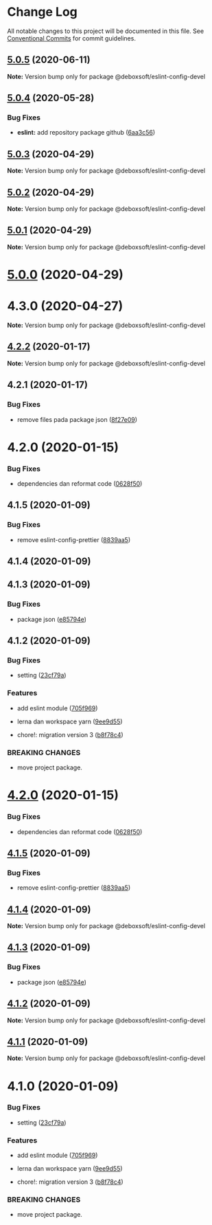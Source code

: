 # Change Log

All notable changes to this project will be documented in this file.
See [Conventional Commits](https://conventionalcommits.org) for commit guidelines.

## [5.0.5](https://github.com/deboxsoft/devel/compare/@deboxsoft/eslint-config-devel@5.0.4...@deboxsoft/eslint-config-devel@5.0.5) (2020-06-11)

**Note:** Version bump only for package @deboxsoft/eslint-config-devel





## [5.0.4](https://github.com/deboxsoft/devel/compare/@deboxsoft/eslint-config-devel@5.0.3...@deboxsoft/eslint-config-devel@5.0.4) (2020-05-28)


### Bug Fixes

* **eslint:** add repository package github ([6aa3c56](https://github.com/deboxsoft/devel/commit/6aa3c567f51fb7ffc55a38b615fd21701ccef52d))





## [5.0.3](https://github.com/deboxsoft/devel/compare/@deboxsoft/eslint-config-devel@5.0.2...@deboxsoft/eslint-config-devel@5.0.3) (2020-04-29)

**Note:** Version bump only for package @deboxsoft/eslint-config-devel





## [5.0.2](https://github.com/deboxsoft/devel/compare/@deboxsoft/eslint-config-devel@5.0.1...@deboxsoft/eslint-config-devel@5.0.2) (2020-04-29)

**Note:** Version bump only for package @deboxsoft/eslint-config-devel





## [5.0.1](https://github.com/deboxsoft/devel/compare/@deboxsoft/eslint-config-devel@5.0.0...@deboxsoft/eslint-config-devel@5.0.1) (2020-04-29)

**Note:** Version bump only for package @deboxsoft/eslint-config-devel





# [5.0.0](https://github.com/deboxsoft/devel/compare/@deboxsoft/eslint-config-devel@4.2.2...@deboxsoft/eslint-config-devel@5.0.0) (2020-04-29)



# 4.3.0 (2020-04-27)

**Note:** Version bump only for package @deboxsoft/eslint-config-devel





## [4.2.2](https://github.com/deboxsoft/devel/compare/@deboxsoft/eslint-config-devel@4.2.1...@deboxsoft/eslint-config-devel@4.2.2) (2020-01-17)

**Note:** Version bump only for package @deboxsoft/eslint-config-devel





## 4.2.1 (2020-01-17)


### Bug Fixes

* remove files pada package json ([8f27e09](https://github.com/deboxsoft/devel/commit/8f27e09723a72acd0c954dbec7fc57fbde156f4f))



# 4.2.0 (2020-01-15)


### Bug Fixes

* dependencies dan reformat code ([0628f50](https://github.com/deboxsoft/devel/commit/0628f50c5303d5bb978d8cee8ac7d745fc90f44e))



## 4.1.5 (2020-01-09)


### Bug Fixes

* remove eslint-config-prettier ([8839aa5](https://github.com/deboxsoft/devel/commit/8839aa5da8f9cb6b0ec985612f8dc8db0b819e16))



## 4.1.4 (2020-01-09)



## 4.1.3 (2020-01-09)


### Bug Fixes

* package json ([e85794e](https://github.com/deboxsoft/devel/commit/e85794e9a2164d4f5936fae8f6b6cd0ed06ecedb))



## 4.1.2 (2020-01-09)


### Bug Fixes

* setting ([23cf79a](https://github.com/deboxsoft/devel/commit/23cf79af9073a5f76721fa1882257b325d066cc1))


### Features

* add eslint module ([705f969](https://github.com/deboxsoft/devel/commit/705f969a6daa724949fe6eee815506119f34ffdc))
* lerna dan workspace yarn ([9ee9d55](https://github.com/deboxsoft/devel/commit/9ee9d55a22f9a1436cb7babc05a2ffae8074d604))


* chore!: migration version 3 ([b8f78c4](https://github.com/deboxsoft/devel/commit/b8f78c4e2484361dc766e513ca69bcb9f4787697))


### BREAKING CHANGES

* move project package.





# [4.2.0](https://github.com/deboxsoft/devel/compare/v4.1.5...v4.2.0) (2020-01-15)


### Bug Fixes

* dependencies dan reformat code ([0628f50](https://github.com/deboxsoft/devel/commit/0628f50c5303d5bb978d8cee8ac7d745fc90f44e))





## [4.1.5](https://github.com/deboxsoft/devel/compare/v4.1.4...v4.1.5) (2020-01-09)


### Bug Fixes

* remove eslint-config-prettier ([8839aa5](https://github.com/deboxsoft/devel/commit/8839aa5da8f9cb6b0ec985612f8dc8db0b819e16))





## [4.1.4](https://github.com/deboxsoft/devel/compare/v4.1.3...v4.1.4) (2020-01-09)

**Note:** Version bump only for package @deboxsoft/eslint-config-devel





## [4.1.3](https://github.com/deboxsoft/devel/compare/v4.1.2...v4.1.3) (2020-01-09)


### Bug Fixes

* package json ([e85794e](https://github.com/deboxsoft/devel/commit/e85794e9a2164d4f5936fae8f6b6cd0ed06ecedb))





## [4.1.2](https://github.com/deboxsoft/devel/compare/v4.1.1...v4.1.2) (2020-01-09)

**Note:** Version bump only for package @deboxsoft/eslint-config-devel





## [4.1.1](https://github.com/deboxsoft/devel/compare/v4.1.0...v4.1.1) (2020-01-09)

**Note:** Version bump only for package @deboxsoft/eslint-config-devel





# 4.1.0 (2020-01-09)


### Bug Fixes

* setting ([23cf79a](https://github.com/deboxsoft/devel/commit/23cf79af9073a5f76721fa1882257b325d066cc1))


### Features

* add eslint module ([705f969](https://github.com/deboxsoft/devel/commit/705f969a6daa724949fe6eee815506119f34ffdc))
* lerna dan workspace yarn ([9ee9d55](https://github.com/deboxsoft/devel/commit/9ee9d55a22f9a1436cb7babc05a2ffae8074d604))


* chore!: migration version 3 ([b8f78c4](https://github.com/deboxsoft/devel/commit/b8f78c4e2484361dc766e513ca69bcb9f4787697))


### BREAKING CHANGES

* move project package.

